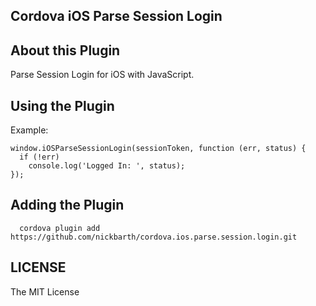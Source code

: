 ## Cordova iOS Parse Session Login

## About this Plugin

Parse Session Login for iOS with JavaScript.

## Using the Plugin

Example:

```
window.iOSParseSessionLogin(sessionToken, function (err, status) {
  if (!err)
    console.log('Logged In: ', status);
});
```

## Adding the Plugin ##

```
  cordova plugin add https://github.com/nickbarth/cordova.ios.parse.session.login.git
```

## LICENSE ##

The MIT License
